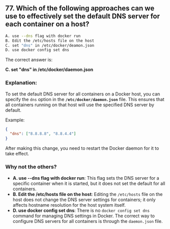 ## 77. Which of the following approaches can we use to effectively set the default DNS server for each container on a host?
```sh
A. use --dns flag with docker run
B. Edit the /etc/hosts file on the host
C. set "dns" in /etc/docker/deamon.json
D. use docker config set dns
```

The correct answer is:  

**C. set "dns" in /etc/docker/daemon.json**  

### Explanation:  
To set the default DNS server for all containers on a Docker host, you can specify the `dns` option in the **`/etc/docker/daemon.json`** file. This ensures that all containers running on that host will use the specified DNS server by default.

Example:
```json
{
  "dns": ["8.8.8.8", "8.8.4.4"]
}
```
After making this change, you need to restart the Docker daemon for it to take effect.

### Why not the others?  
- **A. use --dns flag with docker run**: This flag sets the DNS server for a specific container when it is started, but it does not set the default for all containers.  
- **B. Edit the /etc/hosts file on the host**: Editing the `/etc/hosts` file on the host does not change the DNS server settings for containers; it only affects hostname resolution for the host system itself.  
- **D. use docker config set dns**: There is no `docker config set dns` command for managing DNS settings in Docker. The correct way to configure DNS servers for all containers is through the `daemon.json` file.
